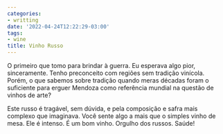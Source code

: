```yaml
---
categories:
- writting
date: '2022-04-24T12:22:29-03:00'
tags:
- wine
title: Vinho Russo
---
```


O primeiro que tomo para brindar à guerra. Eu esperava algo pior, sinceramente. Tenho preconceito com regiões sem tradição vinícola. Porém, o que sabemos sobre tradição quando meras décadas foram o suficiente para erguer Mendoza como referência mundial na questão de vinhos de arte?

Este russo é tragável, sem dúvida, e pela composição e safra mais complexo que imaginava. Você sente algo a mais que o simples vinho de mesa. Ele é intenso. É um bom vinho. Orgulho dos russos. Saúde!

